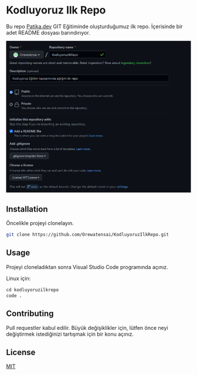 # Kodluyoruz Ilk Repo

Bu repo [Patika.dev](https://app.patika.dev/courses/git) GIT Eğitiminde oluşturduğumuz ilk repo. İçerisinde bir adet README dosyası barındırıyor.

![github](ekran.png)

## Installation

Öncelikle projeyi clonelayın.

```bash
git clone https://github.com/Orewatensai/KodluyoruzIlkRepo.git
```

## Usage

Projeyi cloneladıktan sonra Visual Studio Code programında açınız.

Linux için:
```linux
cd kodluyoruzilkrepo
code .
```

## Contributing
Pull requestler kabul edilir. Büyük değişiklikler için, lütfen önce neyi değiştirmek istediğinizi tartışmak için bir konu açınız.


## License
[MIT](https://choosealicense.com/licenses/mit/)
